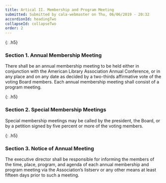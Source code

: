 ```yaml
---
title: Artical II. Membership and Program Meeting
submitted: Submitted by cala-webmaster on Thu, 06/06/2019 - 20:32
accordionId: headingTwo
collapseId: collapseTwo
order: 2
---
```


{: .h5}
### Section 1. Annual Membership Meeting

There shall be an annual membership meeting to be held either in conjunction with the American Library Association Annual Conference, or in any place and on any date as decided by a two-thirds affirmative vote of the voting Board members. Each annual membership meeting shall consist of a program meeting.

{: .h5}
### Section 2. Special Membership Meetings

Special membership meetings may be called by the president, the Board, or by a petition signed by five percent or more of the voting members.

{: .h5}
### Section 3. Notice of Annual Meeting

The executive director shall be responsible for informing the members of the time, place, program, and agenda of each annual membership and program meeting via the Association’s listserv or any other means at least fifteen days prior to such a meeting.

